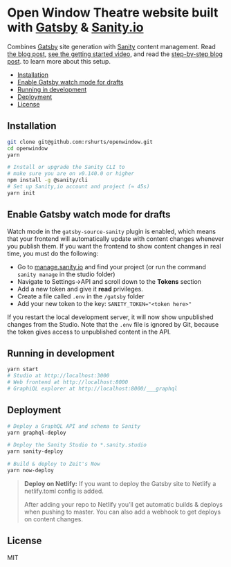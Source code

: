 # Open Window Theatre website built with [Gatsby](https://www.gatsbyjs.org/) & [Sanity.io](https://www.sanity.io)

Combines [Gatsby](https://www.gatsbyjs.org/) site generation with [Sanity](https://www.sanity.io) content management. Read [the blog post](https://www.sanity.io/blog/get-started-with-gatsby-and-structured-content), [see the getting started video](https://www.youtube.com/watch?v=qU4lFYp3KiQ), and read the [step-by-step blog post](https://www.sanity.io/blog/how-to-quickly-set-up-a-gatsby-js-jamstack-website-with-a-headless-cms). to learn more about this setup.

- [Installation](#installation)
- [Enable Gatsby watch mode for drafts](#enable-gatsby-watch-mode-for-drafts)
- [Running in development](#running-in-development)
- [Deployment](#deployment)
- [License](#license)

## Installation

```sh
git clone git@github.com:rshurts/openwindow.git
cd openwindow
yarn

# Install or upgrade the Sanity CLI to
# make sure you are on v0.140.0 or higher
npm install -g @sanity/cli
# Set up Sanity,io account and project (≈ 45s)
yarn init
```

## Enable Gatsby watch mode for drafts

Watch mode in the `gatsby-source-sanity` plugin is enabled, which means that your frontend will automatically update with content changes whenever you publish them. If you want the frontend to show content changes in real time, you must do the following:

- Go to [manage.sanity.io](https://manage.sanity.io) and find your project (or run the command `sanity manage` in the studio folder)
- Navigate to Settings->API and scroll down to the **Tokens** section
- Add a new token and give it **read** privileges.
- Create a file called `.env` in the `/gatsby` folder
- Add your new token to the key: `SANITY_TOKEN="<token here>"`

If you restart the local development server, it will now show unpublished changes from the Studio. Note that the `.env` file is ignored by Git, because the token gives access to unpublished content in the API.

## Running in development

```sh
yarn start
# Studio at http://localhost:3000
# Web frontend at http://localhost:8000
# GraphiQL explorer at http://localhost:8000/___graphql
```

## Deployment

```sh
# Deploy a GraphQL API and schema to Sanity
yarn graphql-deploy

# Deploy the Sanity Studio to *.sanity.studio
yarn sanity-deploy

# Build & deploy to Zeit's Now
yarn now-deploy
```

> **Deploy on Netlify:** If you want to deploy the Gatsby site to Netlify a netlify.toml config is added.
>
> After adding your repo to Netlify you’ll get automatic builds & deploys when pushing to master. You can also add a webhook to get deploys on content changes.

## License

MIT
